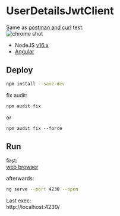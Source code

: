 # UserDetailsJwtClient

Same as [postman and curl](https://github.com/tdtc-hrb/UserDetails-jwt#test) test.    
![chrome shot](https://gitee.com/xiaobin80/cnblogs/raw/master/images/UserDetailsJwtClient.png)

- NodeJS [v16.x](https://nodejs.org/dist/latest-v16.x/)
- [Angular](https://tdtc-hrb.github.io/cnblogs/post/js-angular-app/)


## Deploy
```bash
npm install --save-dev
```

fix audit:
```bash
npm audit fix
```
or
```
npm audit fix --force
```

## Run
first:    
[web browser](https://localhost:7087/login)

afterwards:
```bash
ng serve --port 4230 --open
```

Last exec:    
http://localhost:4230/
